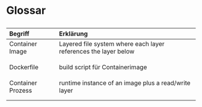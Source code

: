 # Glossar

## 

<table>
  <thead>
    <tr>
      <th style="text-align:left">Begriff</th>
      <th style="text-align:left">Erkl&#xE4;rung</th>
    </tr>
  </thead>
  <tbody>
    <tr>
      <td style="text-align:left">Container Image</td>
      <td style="text-align:left">Layered file system where each layer references the layer below</td>
    </tr>
    <tr>
      <td style="text-align:left">
        <p></p>
        <p>Dockerfile</p>
      </td>
      <td style="text-align:left">build script f&#xFC;r Containerimage</td>
    </tr>
    <tr>
      <td style="text-align:left">Container Prozess</td>
      <td style="text-align:left">runtime instance of an image plus a read/write layer</td>
    </tr>
    <tr>
      <td style="text-align:left"></td>
      <td style="text-align:left"></td>
    </tr>
    <tr>
      <td style="text-align:left"></td>
      <td style="text-align:left"></td>
    </tr>
  </tbody>
</table>

